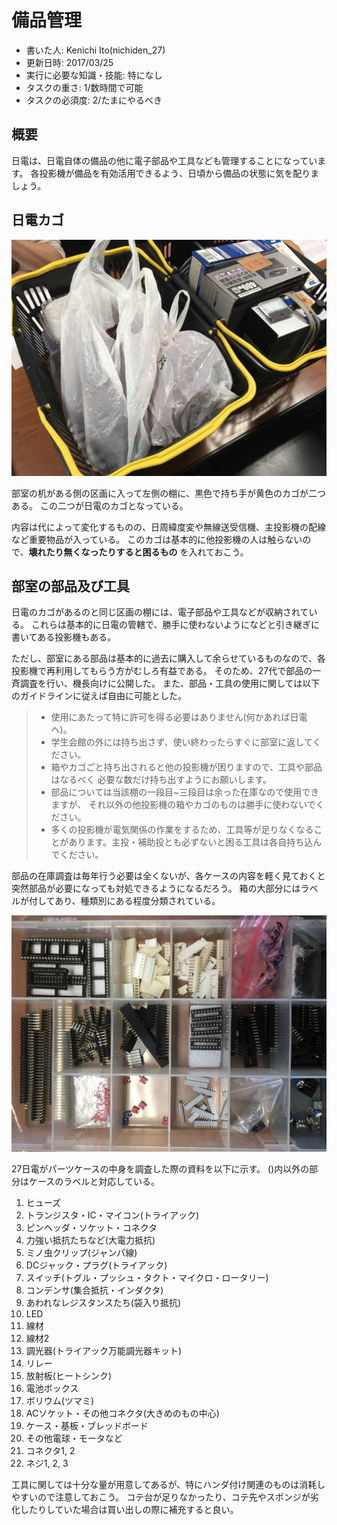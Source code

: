 # 備品管理
- 書いた人: Kenichi Ito(nichiden_27)
- 更新日時: 2017/03/25
- 実行に必要な知識・技能: 特になし
- タスクの重さ: 1/数時間で可能
- タスクの必須度: 2/たまにやるべき

## 概要
日電は、日電自体の備品の他に電子部品や工具なども管理することになっています。
各投影機が備品を有効活用できるよう、日頃から備品の状態に気を配りましょう。

## 日電カゴ
![日電カゴの外観](_media/basket.jpg)

部室の机がある側の区画に入って左側の棚に、黒色で持ち手が黄色のカゴが二つある。
この二つが日電のカゴとなっている。

内容は代によって変化するものの、日周緯度変や無線送受信機、主投影機の配線など重要物品が入っている。
このカゴは基本的に他投影機の人は触らないので、**壊れたり無くなったりすると困るもの** を入れておこう。

## 部室の部品及び工具
日電のカゴがあるのと同じ区画の棚には、電子部品や工具などが収納されている。
これらは基本的に日電の管轄で、勝手に使わないようになどと引き継ぎに書いてある投影機もある。

ただし、部室にある部品は基本的に過去に購入して余らせているものなので、各投影機で再利用してもらう方がむしろ有益である。
そのため、27代で部品の一斉調査を行い、機長向けに公開した。
また、部品・工具の使用に関しては以下のガイドラインに従えば自由に可能とした。

> - 使用にあたって特に許可を得る必要はありません(何かあれば日電へ)。
> - 学生会館の外には持ち出さず、使い終わったらすぐに部室に返してください。
> - 箱やカゴごと持ち出されると他の投影機が困りますので、工具や部品はなるべく 必要な数だけ持ち出すようにお願いします。
> - 部品については当該棚の一段目~三段目は余った在庫なので使用できますが、  それ以外の他投影機の箱やカゴのものは勝手に使わないでください。
> - 多くの投影機が電気関係の作業をするため、工具等が足りなくなることがあります。主投・補助投とも必ずないと困る工具は各自持ち込んでください。

部品の在庫調査は毎年行う必要は全くないが、各ケースの内容を軽く見ておくと突然部品が必要になっても対処できるようになるだろう。
箱の大部分にはラベルが付してあり、種類別にある程度分類されている。

![部品ボックスの内容例](_media/partsbox-example.jpg)

27日電がパーツケースの中身を調査した際の資料を以下に示す。
()内以外の部分はケースのラベルと対応している。

1. ヒューズ
2. トランジスタ・IC・マイコン(トライアック)
3. ピンヘッダ・ソケット・コネクタ
4. 力強い抵抗たちなど(大電力抵抗)
5. ミノ虫クリップ(ジャンパ線)
6. DCジャック・プラグ(トライアック)
7. スイッチ(トグル・プッシュ・タクト・マイクロ・ロータリー)
8. コンデンサ(集合抵抗・インダクタ)
9. あわれなレジスタンスたち(袋入り抵抗)
10. LED
11. 線材
12. 線材2
13. 調光器(トライアック万能調光器キット)
14. リレー
15. 放射板(ヒートシンク)
16. 電池ボックス
17. ボリウム(ツマミ)
18. ACソケット・その他コネクタ(大きめのもの中心)
19. ケース・基板・ブレッドボード
20. その他電球・モータなど
21. コネクタ1, 2
22. ネジ1, 2, 3

工具に関しては十分な量が用意してあるが、特にハンダ付け関連のものは消耗しやすいので注意しておこう。
コテ台が足りなかったり、コテ先やスポンジが劣化したりしていた場合は買い出しの際に補充すると良い。
